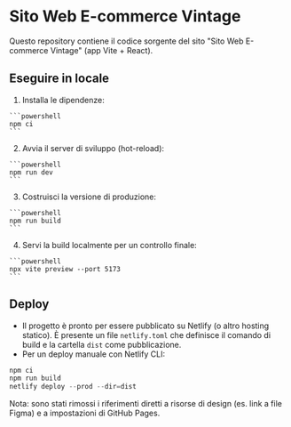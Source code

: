 
  # Sito Web E-commerce Vintage

  Questo repository contiene il codice sorgente del sito "Sito Web E-commerce Vintage" (app Vite + React).

  ## Eseguire in locale

  1. Installa le dipendenze:

    ```powershell
    npm ci
    ```

  2. Avvia il server di sviluppo (hot-reload):

    ```powershell
    npm run dev
    ```

  3. Costruisci la versione di produzione:

    ```powershell
    npm run build
    ```

  4. Servi la build localmente per un controllo finale:

    ```powershell
    npx vite preview --port 5173
    ```

  ## Deploy

  - Il progetto è pronto per essere pubblicato su Netlify (o altro hosting statico). È presente un file `netlify.toml` che definisce il comando di build e la cartella `dist` come pubblicazione.
  - Per un deploy manuale con Netlify CLI:

   ```powershell
   npm ci
   npm run build
   netlify deploy --prod --dir=dist
   ```

  Nota: sono stati rimossi i riferimenti diretti a risorse di design (es. link a file Figma) e a impostazioni di GitHub Pages.
  